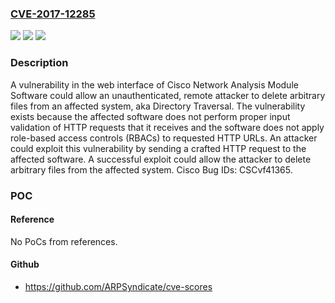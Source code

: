 ### [CVE-2017-12285](https://cve.mitre.org/cgi-bin/cvename.cgi?name=CVE-2017-12285)
![](https://img.shields.io/static/v1?label=Product&message=Cisco%20Network%20Analysis%20Module&color=blue)
![](https://img.shields.io/static/v1?label=Version&message=Cisco%20Network%20Analysis%20Module%20&color=brightgreen)
![](https://img.shields.io/static/v1?label=Vulnerability&message=CWE-20&color=brightgreen)

### Description

A vulnerability in the web interface of Cisco Network Analysis Module Software could allow an unauthenticated, remote attacker to delete arbitrary files from an affected system, aka Directory Traversal. The vulnerability exists because the affected software does not perform proper input validation of HTTP requests that it receives and the software does not apply role-based access controls (RBACs) to requested HTTP URLs. An attacker could exploit this vulnerability by sending a crafted HTTP request to the affected software. A successful exploit could allow the attacker to delete arbitrary files from the affected system. Cisco Bug IDs: CSCvf41365.

### POC

#### Reference
No PoCs from references.

#### Github
- https://github.com/ARPSyndicate/cve-scores

